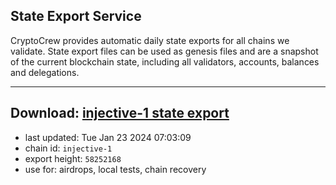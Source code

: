 ## State Export Service
CryptoCrew provides automatic daily state exports for all chains we validate. State export files can be used as genesis files and are a snapshot of the current blockchain state, including all validators, accounts, balances and delegations.

---
**Download: [injective-1 state export](https://dl.ccvalidators.com/SERVICE/injective/injective-1_export_58252168.json)**
---

- last updated: Tue Jan 23 2024 07:03:09
- chain id: `injective-1`
- export height: `58252168`
- use for: airdrops, local tests, chain recovery
